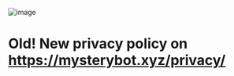 ![image](https://user-images.githubusercontent.com/70782025/183038955-0c4c3080-d51a-46cc-a547-fdc78d970684.png)

# Old! New privacy policy on https://mysterybot.xyz/privacy/
